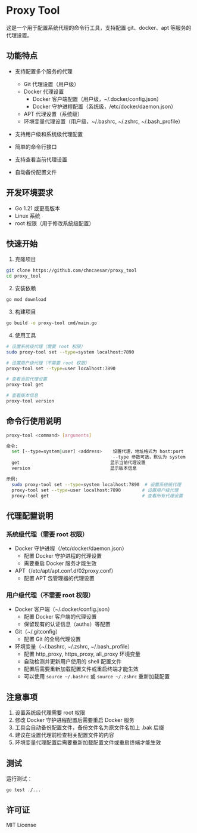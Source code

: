 # Proxy Tool

这是一个用于配置系统代理的命令行工具，支持配置 git、docker、apt 等服务的代理设置。

## 功能特点

- 支持配置多个服务的代理
  - Git 代理设置（用户级）
  - Docker 代理设置
    - Docker 客户端配置（用户级，~/.docker/config.json）
    - Docker 守护进程配置（系统级，/etc/docker/daemon.json）
  - APT 代理设置（系统级）
  - 环境变量代理设置（用户级，~/.bashrc, ~/.zshrc, ~/.bash_profile）

- 支持用户级和系统级代理配置
- 简单的命令行接口
- 支持查看当前代理设置
- 自动备份配置文件

## 开发环境要求

- Go 1.21 或更高版本
- Linux 系统
- root 权限（用于修改系统级配置）

## 快速开始

1. 克隆项目
```bash
git clone https://github.com/chncaesar/proxy_tool
cd proxy_tool
```

2. 安装依赖
```bash
go mod download
```

3. 构建项目
```bash
go build -o proxy-tool cmd/main.go
```

4. 使用工具
```bash
# 设置系统级代理（需要 root 权限）
sudo proxy-tool set --type=system localhost:7890

# 设置用户级代理（不需要 root 权限）
proxy-tool set --type=user localhost:7890

# 查看当前代理设置
proxy-tool get

# 查看版本信息
proxy-tool version
```

## 命令行使用说明

```bash
proxy-tool <command> [arguments]

命令:
  set [--type=system|user] <address>    设置代理，地址格式为 host:port
                                        --type 参数可选，默认为 system
  get                                  显示当前代理设置
  version                              显示版本信息

示例:
  sudo proxy-tool set --type=system localhost:7890  # 设置系统级代理
  proxy-tool set --type=user localhost:7890        # 设置用户级代理
  proxy-tool get                                   # 查看所有代理设置
```

## 代理配置说明

### 系统级代理（需要 root 权限）
- Docker 守护进程（/etc/docker/daemon.json）
  - 配置 Docker 守护进程的代理设置
  - 需要重启 Docker 服务才能生效
- APT（/etc/apt/apt.conf.d/02proxy.conf）
  - 配置 APT 包管理器的代理设置

### 用户级代理（不需要 root 权限）
- Docker 客户端（~/.docker/config.json）
  - 配置 Docker 客户端的代理设置
  - 保留现有的认证信息（auths）等配置
- Git（~/.gitconfig）
  - 配置 Git 的全局代理设置
- 环境变量（~/.bashrc, ~/.zshrc, ~/.bash_profile）
  - 配置 http_proxy, https_proxy, all_proxy 环境变量
  - 自动检测并更新用户使用的 shell 配置文件
  - 配置后需要重新加载配置文件或重启终端才能生效
  - 可以使用 `source ~/.bashrc` 或 `source ~/.zshrc` 重新加载配置  

## 注意事项

1. 设置系统级代理需要 root 权限
2. 修改 Docker 守护进程配置后需要重启 Docker 服务
3. 工具会自动备份配置文件，备份文件名为原文件名加上 .bak 后缀
4. 建议在设置代理前检查相关配置文件的内容
5. 环境变量代理配置后需要重新加载配置文件或重启终端才能生效


## 测试

运行测试：
```bash
go test ./...
```

## 许可证

MIT License